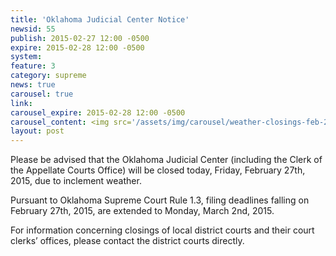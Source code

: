 ```yaml
---
title: 'Oklahoma Judicial Center Notice'
newsid: 55
publish: 2015-02-27 12:00 -0500
expire: 2015-02-28 12:00 -0500
system: 
feature: 3
category: supreme
news: true
carousel: true
link: 
carousel_expire: 2015-02-28 12:00 -0500
carousel_content: <img src='/assets/img/carousel/weather-closings-feb-27.jpg' alt='' />
layout: post
---
```

<p>Please be advised that the Oklahoma Judicial Center (including the Clerk of the Appellate Courts Office) will be closed today, Friday, February 27th, 2015, due to inclement weather.</p><p>Pursuant to Oklahoma Supreme Court Rule 1.3, filing deadlines falling on February 27th, 2015, are extended to Monday, March 2nd, 2015.</p><p>For information concerning closings of local district courts and their court clerks’ offices, please contact the district courts directly.</p>